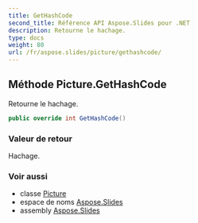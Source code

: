 ```yaml
---
title: GetHashCode
second_title: Référence API Aspose.Slides pour .NET
description: Retourne le hachage.
type: docs
weight: 80
url: /fr/aspose.slides/picture/gethashcode/
---
```


## Méthode Picture.GetHashCode

Retourne le hachage.

```csharp
public override int GetHashCode()
```

### Valeur de retour

Hachage.

### Voir aussi

* classe [Picture](../../picture)
* espace de noms [Aspose.Slides](../../picture)
* assembly [Aspose.Slides](../../../)

<!-- NE PAS ÉDITER : généré par xmldocmd pour Aspose.Slides.dll -->